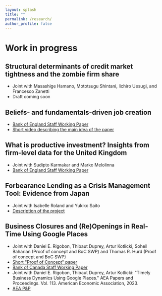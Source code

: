 ```yaml
---
layout: splash
title: ""
permalink: /research/
author_profile: false
---
```



# Work in progress
## Structural determinants of credit market tightness and the zombie firm share
 * Joint with Masashige Hamano, Mototsugu Shintani, Iichiro Uesugi, and Francesco Zanetti
 * Draft coming soon

## Beliefs- and fundamentals-driven job creation
 * [Bank of England Staff Working Paper](https://www.bankofengland.co.uk/-/media/boe/files/working-paper/2023/beliefs-and-fundamentals-driven-job-creation.pdf)
 * [Short video describing the main idea of the paper](https://www.youtube.com/watch?v=1CuFVz8nZiM&t=62s)

## What is productive investment? Insights from firm-level data for the United Kingdom
 * Joint with  Sudipto Karmakar and Marko Melolinna
 * [Bank of England Staff Working Paper](https://www.bankofengland.co.uk/working-paper/2022/what-is-productive-investment-insights-from-firm-level-data-for-the-united-kingdom)

 ## Forbearance Lending as a Crisis Management Tool: Evidence from Japan
* Joint with Isabelle Roland and Yukiko Saito
* [Description of the project](https://www.keynesfund.econ.cam.ac.uk/roland-forbearance-lending-as-a-crisis-management-tool-in-Japan)

## Business Closures and (Re)Openings in Real-Time Using Google Places
 * Joint with Daniel E. Rigobon, Thibaut Duprey, Artur Kotlicki, Soheil Baharian (Proof of concept and BoC SWP) and Thomas R. Hurd (Proof of concept and BoC SWP)
 * [Short "Proof of Concept" paper](https://www.mdpi.com/1911-8074/15/4/183)
 * [Bank of Canada Staff Working Paper](https://www.bankofcanada.ca/2022/01/staff-working-paper-2022-1/)
 * Joint with Daniel E. Rigobon, Thibaut Duprey, Artur Kotlicki: "Timely Business Dynamics Using Google Places." AEA Papers and Proceedings. Vol. 113. American Economic Association, 2023.
 * [AEA P&P](https://www.aeaweb.org/articles?id=10.1257/pandp.20231050)


<br />
<br />
<br />
<br />
<br />
<br />
<br />
<br />
<br />
<br />
<br />
<br />
<br />
<br />
<br />
<br />
<br />
<br />
<br />
<br />
<br />
<br />
<br />
<br />
<br />
<br />
<br />
<br />
<br />
<br />
<br />

<!--
{% if author.googlescholar %}
  You can also find my articles on <u><a href="{{author.googlescholar}}">my Google Scholar profile</a>.</u>
{% endif %}

{% include base_path %}

{% for post in site.publications reversed %}
  {% include archive-single.html %}
{% endfor %}

-->